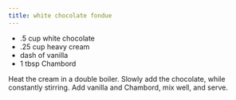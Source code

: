 ```yaml
---
title: white chocolate fondue
---
```


* .5 cup white chocolate
* .25 cup heavy cream
* dash of vanilla
* 1 tbsp Chambord

Heat the cream in a double boiler. Slowly add the chocolate, while constantly
stirring. Add vanilla and Chambord, mix well, and serve.
